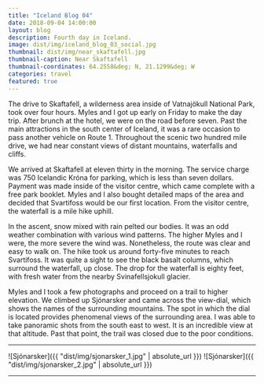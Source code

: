 ```yaml
---
title: "Iceland Blog 04"
date: 2018-09-04 14:00:00
layout: blog
description: Fourth day in Iceland.
image: dist/img/iceland_blog_03_social.jpg
thumbnail: dist/img/near_skaftafell.jpg
thumbnail-caption: Near Skaftafell
thumbnail-coordinates: 64.2558&deg; N, 21.1299&deg; W
categories: travel
featured: true
---
```


The drive to Skaftafell, a wilderness area inside of Vatnajökull National Park, took over four hours. Myles and I got up early on Friday to make the day trip. After brunch at the hotel, we were on the road before seven. Past the main attractions in the south center of Iceland, it was a rare occasion to pass another vehicle on Route 1. Throughout the scenic two hundred mile drive, we had near constant views of distant mountains, waterfalls and cliffs.

We arrived at Skaftafell at eleven thirty in the morning. The service charge was 750 Icelandic Króna for parking, which is less than seven dollars. Payment was made inside of the visitor centre, which came complete with a free park booklet. Myles and I also bought detailed maps of the area and decided that Svartifoss would be our first location. From the visitor centre, the waterfall is a mile hike uphill.

In the ascent, snow mixed with rain pelted our bodies. It was an odd weather combination with various wind patterns. The higher Myles and I were, the more severe the wind was. Nonetheless, the route was clear and easy to walk on. The hike took us around forty-five minutes to reach Svartifoss. It was quite a sight to see the black basalt columns, which surround the waterfall, up close. The drop for the waterfall is eighty feet, with fresh water from the nearby Svinafellsjokull glacier.

Myles and I took a few photographs and proceed on a trail to higher elevation. We climbed up Sjónarsker and came across the view-dial, which shows the names of the surrounding mountains. The spot in which the dial is located provides phenomenal views of the surrounding area. I was able to take panoramic shots from the south east to west. It is an incredible view at that altitude. Past that point, the trail was closed due to the poor conditions.

---

![Sjónarsker]({{ "dist/img/sjonarsker_1.jpg" | absolute_url }})
![Sjónarsker]({{ "dist/img/sjonarsker_2.jpg" | absolute_url }})

---